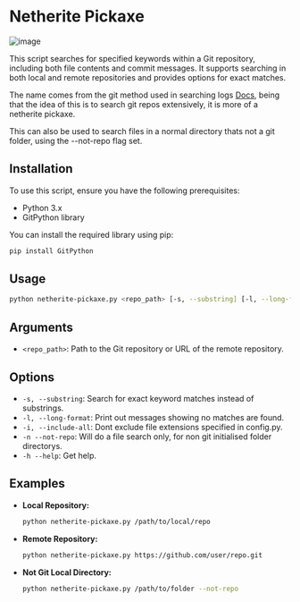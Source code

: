 # Netherite Pickaxe

![image](https://github.com/user-attachments/assets/8422a2cb-3b90-4be1-b37d-c7e854de3a22)

This script searches for specified keywords within a Git repository, including both file contents and commit messages. It supports searching in both local and remote repositories and provides options for exact matches.

The name comes from the git method used in searching logs [Docs](https://git-scm.com/book/en/v2/Git-Tools-Searching), being that the idea of this is to search git repos extensively, it is more of a netherite pickaxe.

This can also be used to search files in a normal directory thats not a git folder, using the --not-repo flag set. 

## Installation

To use this script, ensure you have the following prerequisites:

- Python 3.x
- GitPython library

You can install the required library using pip:

```bash
pip install GitPython
```

## Usage

```bash
python netherite-pickaxe.py <repo_path> [-s, --substring] [-l, --long-format] [-i, --include-all] [-n, --not-repo]
```

## Arguments

- `<repo_path>`: Path to the Git repository or URL of the remote repository.
  
## Options

- `-s, --substring`: Search for exact keyword matches instead of substrings.
- `-l, --long-format`: Print out messages showing no matches are found.
- `-i, --include-all`: Dont exclude file extensions specified in config.py.
- `-n --not-repo`: Will do a file search only, for non git initialised folder directorys.
- `-h --help`: Get help.

## Examples

- **Local Repository:**
  
  ```bash
  python netherite-pickaxe.py /path/to/local/repo
  ```

- **Remote Repository:**

  ```bash
  python netherite-pickaxe.py https://github.com/user/repo.git
  ```
- **Not Git Local Directory:**

  ```bash
  python netherite-pickaxe.py /path/to/folder --not-repo
  ```

